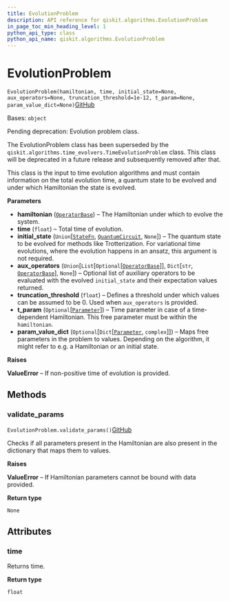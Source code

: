 ```yaml
---
title: EvolutionProblem
description: API reference for qiskit.algorithms.EvolutionProblem
in_page_toc_min_heading_level: 1
python_api_type: class
python_api_name: qiskit.algorithms.EvolutionProblem
---
```


# EvolutionProblem

<span id="qiskit.algorithms.EvolutionProblem" />

`EvolutionProblem(hamiltonian, time, initial_state=None, aux_operators=None, truncation_threshold=1e-12, t_param=None, param_value_dict=None)`[GitHub](https://github.com/qiskit/qiskit/tree/stable/0.41/qiskit/algorithms/evolvers/evolution_problem.py "view source code")

Bases: `object`

Pending deprecation: Evolution problem class.

The EvolutionProblem class has been superseded by the `qiskit.algorithms.time_evolvers.TimeEvolutionProblem` class. This class will be deprecated in a future release and subsequently removed after that.

This class is the input to time evolution algorithms and must contain information on the total evolution time, a quantum state to be evolved and under which Hamiltonian the state is evolved.

**Parameters**

*   **hamiltonian** ([`OperatorBase`](qiskit.opflow.OperatorBase "qiskit.opflow.operator_base.OperatorBase")) – The Hamiltonian under which to evolve the system.
*   **time** (`float`) – Total time of evolution.
*   **initial\_state** (`Union`\[[`StateFn`](qiskit.opflow.state_fns.StateFn "qiskit.opflow.state_fns.state_fn.StateFn"), [`QuantumCircuit`](qiskit.circuit.QuantumCircuit "qiskit.circuit.quantumcircuit.QuantumCircuit"), `None`]) – The quantum state to be evolved for methods like Trotterization. For variational time evolutions, where the evolution happens in an ansatz, this argument is not required.
*   **aux\_operators** (`Union`\[`List`\[`Optional`\[[`OperatorBase`](qiskit.opflow.OperatorBase "qiskit.opflow.operator_base.OperatorBase")]], `Dict`\[`str`, [`OperatorBase`](qiskit.opflow.OperatorBase "qiskit.opflow.operator_base.OperatorBase")], `None`]) – Optional list of auxiliary operators to be evaluated with the evolved `initial_state` and their expectation values returned.
*   **truncation\_threshold** (`float`) – Defines a threshold under which values can be assumed to be 0. Used when `aux_operators` is provided.
*   **t\_param** (`Optional`\[[`Parameter`](qiskit.circuit.Parameter "qiskit.circuit.parameter.Parameter")]) – Time parameter in case of a time-dependent Hamiltonian. This free parameter must be within the `hamiltonian`.
*   **param\_value\_dict** (`Optional`\[`Dict`\[[`Parameter`](qiskit.circuit.Parameter "qiskit.circuit.parameter.Parameter"), `complex`]]) – Maps free parameters in the problem to values. Depending on the algorithm, it might refer to e.g. a Hamiltonian or an initial state.

**Raises**

**ValueError** – If non-positive time of evolution is provided.

## Methods

### validate\_params

<span id="qiskit.algorithms.EvolutionProblem.validate_params" />

`EvolutionProblem.validate_params()`[GitHub](https://github.com/qiskit/qiskit/tree/stable/0.41/qiskit/algorithms/evolvers/evolution_problem.py "view source code")

Checks if all parameters present in the Hamiltonian are also present in the dictionary that maps them to values.

**Raises**

**ValueError** – If Hamiltonian parameters cannot be bound with data provided.

**Return type**

`None`

## Attributes

<span id="qiskit.algorithms.EvolutionProblem.time" />

### time

Returns time.

**Return type**

`float`

